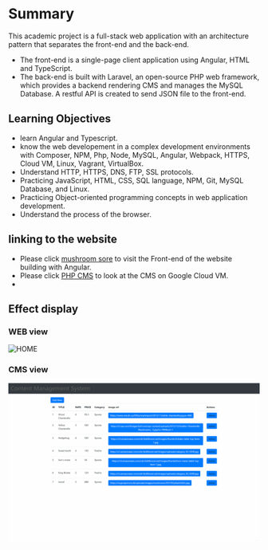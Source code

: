 # Summary 
This academic project is a full-stack web application with an architecture pattern that separates the front-end and the back-end.  
- The front-end is a single-page client application using Angular, HTML and TypeScript.  
- The back-end is built with Laravel, an open-source PHP web framework, which provides a backend rendering CMS and manages the MySQL Database. A restful API is created to send JSON file to the front-end. 
&emsp;
## Learning Objectives 
- learn Angular and Typescript. 
- know the web developement in a complex development environments with Composer, NPM, Php, Node, MySQL, Angular, Webpack, HTTPS, Cloud VM, Linux, Vagrant, VirtualBox. 
- Understand HTTP, HTTPS, DNS, FTP, SSL protocols. 
- Practicing JavaScript, HTML, CSS, SQL language, NPM, Git, MySQL Database, and Linux. 
- Practicing Object-oriented programming concepts in web application development.  
- Understand the process of the browser. 
&emsp;
## linking to the website
- Please click [mushroom sore](https://lin00170.github.io/mushroom/) to visit the Front-end of the website building with Angular.
- Please click [PHP CMS](https://myprojectcms.tk/mushroom) to look at the CMS on Google Cloud VM. 
- 
## Effect display
### WEB view
![HOME](https://github.com/lin00170/AngularFullStack/blob/master/picture/store.gif)
### CMS view 
![index](https://github.com/lin00170/AngularFullStack/blob/master/picture/cms.gif)

